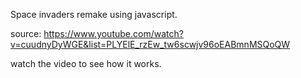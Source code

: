 Space invaders remake using javascript.

source: https://www.youtube.com/watch?v=cuudnyDyWGE&list=PLYElE_rzEw_tw6scwjv96oEABmnMSQoQW

watch the video to see how it works.